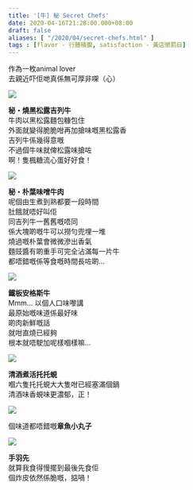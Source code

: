 ```yaml
---
title: '[牛] 秘 Secret Chefs'
date: 2020-04-16T21:28:00.000+08:00
draft: false
aliases: [ "/2020/04/secret-chefs.html" ]
tags : [flavor - 行膳積腹, satisfaction - 黃店懲罰日]
---
```


作為一枚animal lover  
去親近吓佢哋真係無可厚非㗎（心）  

![](/images/secretchefs.jpg)

**秘・燒黑松露吉列牛**  
牛肉以黑松露麵包糠包住  
外面就變得脆脆咁再加搶味嘅黑松露香  
吉列牛係幾得意嘅  
不過個牛味就俾松露味搶咗  
啊！隻楓糖流心蛋好好食！   

![](/images/secretchefs1.jpg)

**秘・朴葉味噌牛肉**  
呢個由生煮到熟都要一段時間  
肚餓就唔好叫佢  
同吉列牛一舊舊嘅唔同  
係大塊啲嘅牛可以撈勻兜埋一堆  
燒過嘅朴葉會微微滲出香氣  
麵豉醬有啲重手可完全沾滿每一片牛  
都唔錯嘅係等食嘅時間長咗啲...  

![](/images/secretchefs2.jpg)

**鐵板安格斯牛**  
Mmm... 以個人口味嚟講  
最原始嘅味道係最好味  
啲肉新鮮嘅話  
就咁直燒已經夠  
根本就唔駛加呢樣嗰樣嘛...  

![](/images/secretchefs3.jpg)

**清酒煮活托托蜆**  
嗰六隻托托蜆大大隻咁已經塞滿個鍋  
清酒味香蜆味更濃郁，正！  

![](/images/secretchefs4.jpg)

個味道都唔錯嘅**章魚小丸子**  

![](/images/secretchefs5.jpg)

**手羽先**  
就算我食得慢擺到最後先食佢  
個炸皮依然係脆嘅，掂喎！
